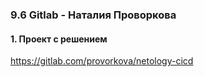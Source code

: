 ### 9.6 Gitlab - Наталия Проворкова
#### 1. Проект с решением
https://gitlab.com/provorkova/netology-cicd